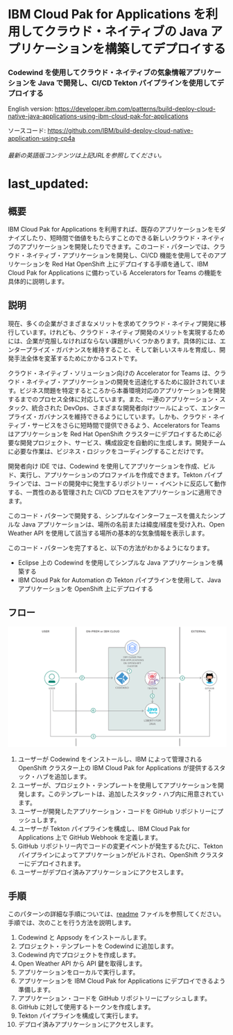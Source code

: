 # IBM Cloud Pak for Applications を利用してクラウド・ネイティブの Java アプリケーションを構築してデプロイする

### Codewind を使用してクラウド・ネイティブの気象情報アプリケーションを Java で開発し、CI/CD Tekton パイプラインを使用してデプロイする

English version: https://developer.ibm.com/patterns/build-deploy-cloud-native-java-applications-using-ibm-cloud-pak-for-applications
  
ソースコード: https://github.com/IBM/build-deploy-cloud-native-application-using-cp4a

###### 最新の英語版コンテンツは上記URLを参照してください。
# last_updated:

 
## 概要

IBM Cloud Pak for Applications を利用すれば、既存のアプリケーションをモダナイズしたり、短時間で価値をもたらすことのできる新しいクラウド・ネイティブのアプリケーションを開発したりできます。このコード・パターンでは、クラウド・ネイティブ・アプリケーションを開発し、CI/CD 機能を使用してそのアプリケーションを Red Hat OpenShift 上にデプロイする手順を通して、IBM Cloud Pak for Applications に備わっている Accelerators for Teams の機能を具体的に説明します。

## 説明

現在、多くの企業がさまざまなメリットを求めてクラウド・ネイティブ開発に移行しています。けれども、クラウド・ネイティブ開発のメリットを実現するためには、企業が克服しなければならない課題がいくつかあります。具体的には、エンタープライズ・ガバナンスを維持すること、そして新しいスキルを育成し、開発手法全体を変革するためにかかるコストです。

クラウド・ネイティブ・ソリューション向けの Accelerator for Teams は、クラウド・ネイティブ・アプリケーションの開発を迅速化するために設計されています。ビジネス問題を特定するところから本番環境対応のアプリケーションを開発するまでのプロセス全体に対応しています。また、一連のアプリケーション・スタック、統合された DevOps、さまざまな開発者向けツールによって、エンタープライズ・ガバナンスを維持できるようにしています。しかも、クラウド・ネイティブ・サービスをさらに短時間で提供できるよう、Accelerators for Teams はアプリケーションを Red Hat OpenShift クラスターにデプロイするために必要な開発プロジェクト、サービス、構成設定を自動的に生成します。開発チームに必要な作業は、ビジネス・ロジックをコーディングすることだけです。

開発者向け IDE では、Codewind を使用してアプリケーションを作成、ビルド、実行し、アプリケーションのプロファイルを作成できます。Tekton パイプラインでは、コードの開発中に発生するリポジトリー・イベントに反応して動作する、一貫性のある管理された CI/CD プロセスをアプリケーションに適用できます。

このコード・パターンで開発する、シンプルなインターフェースを備えたシンプルな Java アプリケーションは、場所の名前または緯度/経度を受け入れ、Open Weather API を使用して該当する場所の基本的な気象情報を表示します。

このコード・パターンを完了すると、以下の方法がわかるようになります。

* Eclipse 上の Codewind を使用してシンプルな Java アプリケーションを構築する
* IBM Cloud Pak for Automation の Tekton パイプラインを使用して、Java アプリケーションを OpenShift 上にデプロイする

## フロー

![IBM Cloud Pak for Applications を利用してクラウド・ネイティブ Java アプリを構築するためのアーキテクチャー図](./images/arch2.png)

1. ユーザーが Codewind をインストールし、IBM によって管理される OpenShift クラスター上の IBM Cloud Pak for Applications が提供するスタック・ハブを追加します。
2. ユーザーが、プロジェクト・テンプレートを使用してアプリケーションを開発します。このテンプレートは、追加したスタック・ハブ内に用意されています。
3. ユーザーが開発したアプリケーション・コードを GitHub リポジトリーにプッシュします。
4. ユーザーが Tekton パイプラインを構成し、IBM Cloud Pak for Applications 上で GitHub Webhook を定義します。
5. GitHub リポジトリー内でコードの変更イベントが発生するたびに、Tekton パイプラインによってアプリケーションがビルドされ、OpenShift クラスターにデプロイされます。
6. ユーザーがデプロイ済みアプリケーションにアクセスします。

## 手順

このパターンの詳細な手順については、[readme](https://github.com/IBM/build-deploy-cloud-native-application-using-cp4a/blob/master/README.md) ファイルを参照してください。手順では、次のことを行う方法を説明します。

1. Codewind と Appsody をインストールします。
2. プロジェクト・テンプレートを Codewind に追加します。
3. Codewind 内でプロジェクトを作成します。
4. Open Weather API から API 鍵を取得します。
5. アプリケーションをローカルで実行します。
6. アプリケーションを IBM Cloud Pak for Applications にデプロイできるよう準備します。
7. アプリケーション・コードを GitHub リポジトリーにプッシュします。
8. GitHub に対して使用するトークンを作成します。
9. Tekton パイプラインを構成して実行します。
10. デプロイ済みアプリケーションにアクセスします。
